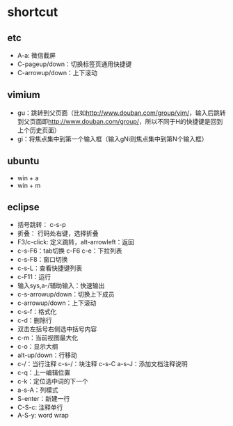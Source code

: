 # shortcut

## etc

+ A-a: 微信截屏
+ C-pageup/down：切换标签页通用快捷键
+ C-arrowup/down：上下滚动

## vimium

+ gu：跳转到父页面（比如<http://www.douban.com/group/vim/>，输入后跳转到父页面即<http://www.douban.com/group/>，所以不同于H的快捷键是回到上个历史页面）
+ gi：将焦点集中到第一个输入框（输入gNi则焦点集中到第N个输入框）

## ubuntu

+ win + a
+ win + m

## eclipse

+ 括号跳转： c-s-p
+ 折叠： 行码处右键，选择折叠
+ F3/c-click: 定义跳转，alt-arrowleft：返回
+ c-s-F6：tab切换 c-F6 c-e：下拉列表
+ c-s-F8：窗口切换
+ c-s-L：查看快捷键列表
+ c-F11：运行
+ 输入sys,a-/辅助输入：快速输出
+ c-s-arrowup/down：切换上下成员
+ c-arrowup/down：上下滚动
+ c-s-f：格式化
+ c-d：删除行
+ 双击左括号右侧选中括号内容
+ c-m：当前视图最大化
+ c-o：显示大纲
+ alt-up/down：行移动
+ c-/：当行注释 c-s-/：块注释 c-s-C a-s-J：添加文档注释说明
+ c-q：上一编辑位置
+ c-k：定位选中词的下一个
+ a-s-A：列模式
+ S-enter：新建一行
+ C-S-c: 注释单行
+ A-S-y: word wrap
